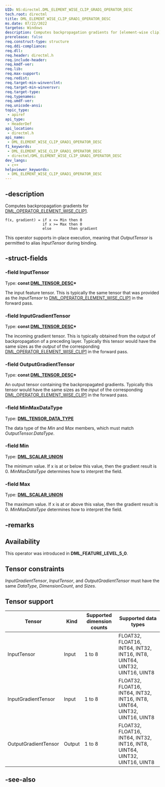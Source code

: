 ```yaml
---
UID: NS:directml.DML_ELEMENT_WISE_CLIP_GRAD1_OPERATOR_DESC
tech.root: directml
title: DML_ELEMENT_WISE_CLIP_GRAD1_OPERATOR_DESC
ms.date: 07/22/2022
targetos: Windows
description: Computes backpropagation gradients for [element-wise clip](/windows/win32/api/directml/ns-directml-dml_element_wise_clip1_operator_desc.md).
prerelease: false
req.construct-type: structure
req.ddi-compliance: 
req.dll: 
req.header: directml.h
req.include-header: 
req.kmdf-ver: 
req.lib: 
req.max-support: 
req.redist: 
req.target-min-winverclnt: 
req.target-min-winversvr: 
req.target-type: 
req.typenames: 
req.umdf-ver: 
req.unicode-ansi: 
topic_type:
 - apiref
api_type:
 - HeaderDef
api_location:
 - directml.h
api_name:
 - DML_ELEMENT_WISE_CLIP_GRAD1_OPERATOR_DESC
f1_keywords:
 - DML_ELEMENT_WISE_CLIP_GRAD1_OPERATOR_DESC
 - directml/DML_ELEMENT_WISE_CLIP_GRAD1_OPERATOR_DESC
dev_langs:
 - c++
helpviewer_keywords:
 - DML_ELEMENT_WISE_CLIP_GRAD1_OPERATOR_DESC
---
```


## -description

Computes backpropagation gradients for [DML_OPERATOR_ELEMENT_WISE_CLIP1](/windows/win32/api/directml/ns-directml-dml_element_wise_clip1_operator_desc.md).

```
f(x, gradient) = if x <= Min then 0
                 if x >= Max then 0
                 else        then gradient
```

This operator supports in-place execution, meaning that *OutputTensor* is permitted to alias *InputTensor* during binding.

## -struct-fields

### -field InputTensor

Type: **const [DML_TENSOR_DESC](/windows/win32/api/directml/ns-directml-dml_tensor_desc)\***

The input feature tensor. This is typically the same tensor that was provided as the *InputTensor* to [DML_OPERATOR_ELEMENT_WISE_CLIP1](/windows/win32/api/directml/ns-directml-dml_element_wise_clip1_operator_desc.md) in the forward pass.

### -field InputGradientTensor

Type: **const [DML_TENSOR_DESC](/windows/win32/api/directml/ns-directml-dml_tensor_desc)\***

The incoming gradient tensor. This is typically obtained from the output of backpropagation of a preceding layer. Typically this tensor would have the same sizes as the *output* of the corresponding [DML_OPERATOR_ELEMENT_WISE_CLIP1](/windows/win32/api/directml/ns-directml-dml_element_wise_clip1_operator_desc.md) in the forward pass.

### -field OutputGradientTensor

Type: **const [DML_TENSOR_DESC](/windows/win32/api/directml/ns-directml-dml_tensor_desc)\***

An output tensor containing the backpropagated gradients. Typically this tensor would have the same sizes as the *input* of the corresponding [DML_OPERATOR_ELEMENT_WISE_CLIP1](/windows/win32/api/directml/ns-directml-dml_element_wise_clip1_operator_desc.md) in the forward pass.

### -field MinMaxDataType

Type: [**DML_TENSOR_DATA_TYPE**](/windows/win32/api/directml/ne-directml-dml_tensor_data_type)

The data type of the *Min* and *Max* members, which must match *OutputTensor.DataType*.

### -field Min

Type: [**DML_SCALAR_UNION**](/windows/win32/api/directml/ns-directml-dml_scalar_union)

The minimum value. If x is at or below this value, then the gradient result is 0. *MinMaxDataType* determines how to interpret the field.

### -field Max

Type: [**DML_SCALAR_UNION**](/windows/win32/api/directml/ns-directml-dml_scalar_union)

The maximum value. If x is at or above this value, then the gradient result is 0. *MinMaxDataType* determines how to interpret the field.

## -remarks

## Availability
This operator was introduced in **DML_FEATURE_LEVEL_5_0**.

## Tensor constraints
*InputGradientTensor*, *InputTensor*, and *OutputGradientTensor* must have the same *DataType*, *DimensionCount*, and *Sizes*.

## Tensor support
| Tensor | Kind | Supported dimension counts | Supported data types |
| ------ | ---- | -------------------------- | -------------------- |
| InputTensor | Input | 1 to 8 | FLOAT32, FLOAT16, INT64, INT32, INT16, INT8, UINT64, UINT32, UINT16, UINT8 |
| InputGradientTensor | Input | 1 to 8 | FLOAT32, FLOAT16, INT64, INT32, INT16, INT8, UINT64, UINT32, UINT16, UINT8 |
| OutputGradientTensor | Output | 1 to 8 | FLOAT32, FLOAT16, INT64, INT32, INT16, INT8, UINT64, UINT32, UINT16, UINT8 |

## -see-also
